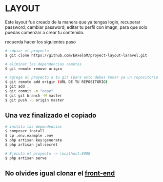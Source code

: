 # LAYOUT
Este layout fue creado de la manera que ya tengas login, recuperar password, cambiar password, editar tu perfil con imagn, para que solo puedas comenzar a crear tu contenido.

recuerda hacer los siguientes paso

```bash
# copiar el proyecto
$ git clone https://github.com/EAxelGM/proyect-layout-laravel.git

# eliminar las dependencias remotas
$ git remote remove origin

# agrega el proyecto a tu git (para esto debes tener ya un repositorio creado)
$ git remote add origin (URL DE TU REPOSITORIO)
$ git add .
$ git commit -m "copy"
$ git git branch -M master
$ git push -u origin master

```

## Una vez finalizado el copiado

```bash
# instala las dependencias
$ composer install
$ cp .env.example .env
$ php artisan key:generate
$ php artisan jwt:secret

# Ejecuta el proyecto -> localhost:8000
$ php artisan serve


```

## No olvides igual clonar el <a href="https://github.com/EAxelGM/proyect-layout-nuxtjs" target="_blank">front-end</a>
